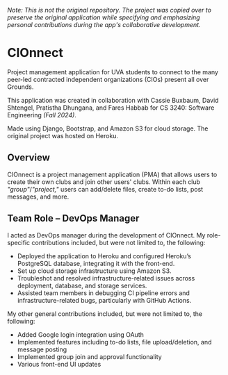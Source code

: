 _Note: This is not the original repository. The project was copied over to preserve the original application while specifying and emphasizing personal contributions during the app's collaborative development._

# CIOnnect

Project management application for UVA students to connect to the many peer-led contracted independent organizations (CIOs) present all over Grounds.

This application was created in collaboration with Cassie Buxbaum, David Shtengel, Pratistha Dhungana, and Fares Habbab for CS 3240: Software Engineering _(Fall 2024)_.

Made using Django, Bootstrap, and Amazon S3 for cloud storage. The original project was hosted on Heroku.

## Overview

CIOnnect is a project management application (PMA) that allows users to create their own clubs and join other users' clubs. Within each club _"group"_/_"project,"_ users can add/delete files, create to-do lists, post messages, and more.

## Team Role – DevOps Manager

I acted as DevOps manager during the development of CIOnnect. My role-specific contributions included, but were not limited to, the following:
- Deployed the application to Heroku and configured Heroku’s PostgreSQL database, integrating it with the front-end.
- Set up cloud storage infrastructure using Amazon S3.
- Troubleshot and resolved infrastructure-related issues across deployment, database, and storage services.
- Assisted team members in debugging CI pipeline errors and infrastructure-related bugs, particularly with GitHub Actions.

My other general contributions included, but were not limited to, the following:
- Added Google login integration using OAuth
- Implemented features including to-do lists, file upload/deletion, and message posting
- Implemented group join and approval functionality
- Various front-end UI updates
